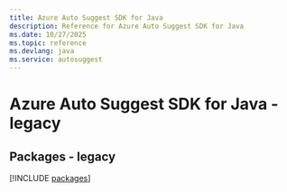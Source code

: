 ```yaml
---
title: Azure Auto Suggest SDK for Java
description: Reference for Azure Auto Suggest SDK for Java
ms.date: 10/27/2025
ms.topic: reference
ms.devlang: java
ms.service: autosuggest
---
```

# Azure Auto Suggest SDK for Java - legacy
## Packages - legacy
[!INCLUDE [packages](auto-suggest-index.md)]